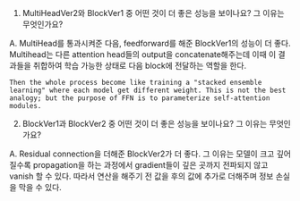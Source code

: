1. MultiHeadVer2와 BlockVer1 중 어떤 것이 더 좋은 성능을 보이나요? 그 이유는 무엇인가요?

A. MultiHead를 통과시켜준 다음, feedforward를 해준 BlockVer1의 성능이 더 좋다. Multihead는 다른 attention head들의 output을 concatenate해주는데 이때 이 결과들을 취합하여 학습 가능한 상태로 다음 block에 전달하는 역할을 한다. 

```
Then the whole process become like training a "stacked ensemble learning" where each model get different weight. This is not the best analogy; but the purpose of FFN is to parameterize self-attention modules.
```

2. BlockVer1과 BlockVer2 중 어떤 것이 더 좋은 성능을 보이나요? 그 이유는 무엇인가요?

A. Residual connection을 더해준 BlockVer2가 더 좋다. 그 이유는 모델이 크고 깊어질수록 propagation을 하는 과정에서 gradient들이 깊은 곳까지 전파되지 않고 vanish 할 수 있다. 따라서 연산을 해주기 전 값을 후의 값에 추가로 더해주며 정보 손실을 막을 수 있다.